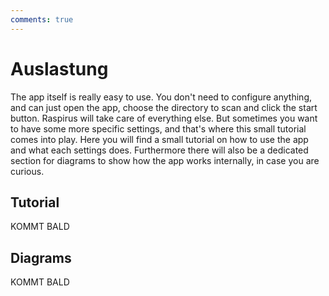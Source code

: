 ```yaml
---
comments: true
---
```


# Auslastung
The app itself is really easy to use. You don't need to configure anything, and can just open the app, choose the directory to scan and click the start button. Raspirus will take care of everything else. But sometimes you want to have some more specific settings, and that's where this small tutorial comes into play. Here you will find a small tutorial on how to use the app and what each settings does. Furthermore there will also be a dedicated section for diagrams to show how the app works internally, in case you are curious.

## Tutorial
KOMMT BALD

## Diagrams
KOMMT BALD